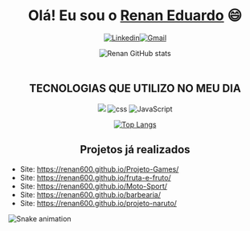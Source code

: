 
 <h1 align="center">Olá! Eu sou o <a href="(https://www.linkedin.com/in/renan-ragazon-8a3184212/" target="_blank">Renan Eduardo</a> 😄</h1>

<div align="center">

[![Linkedin](https://img.shields.io/badge/LinkedIn-0077B5?style=for-the-badge&logo=linkedin&logoColor=white)](https://www.linkedin.com/in/renan-ragazon-8a3184212/)[![Gmail](https://img.shields.io/badge/Gmail-D14836?style=for-the-badge&logo=gmail&logoColor=white)](ragazonrenan@gmail.com)

![Renan GitHub stats](https://github-readme-stats.vercel.app/api?username=renan600&show_icons=true&theme=radical)

</div>

<div align="center"><h2 style="text-transform: uppercase; padding-top: 20px;">Tecnologias que Utilizo no meu dia</h2>
    <img atl="html"  src="https://img.shields.io/badge/HTML5-E34F26?style=for-the-badge&logo=html5&logoColor=white">
    <img alt="css" src="https://img.shields.io/badge/CSS3-1572B6?style=for-the-badge&logo=css3&logoColor=white">
    <img alt="JavaScript" src="https://img.shields.io/badge/JavaScript-F7DF1E?style=for-the-badge&logo=javascript&logoColor=black">

    
</div>

<div align="center">

[![Top Langs](https://github-readme-stats.vercel.app/api/top-langs/?username=renan600&layout=compact)](https://github.com/renan600/github-readme-stats)
</div>

<div>
<h2 align="center" >Projetos já realizados</h2>

<ul>
<li>Site: <a href="https://renan600.github.io/Projeto-Games/" target="_blank">https://renan600.github.io/Projeto-Games/</a></li>
<li>Site: <a href="https://renan600.github.io/fruta-e-fruto/" target="_blank">https://renan600.github.io/fruta-e-fruto/</a></li>
<li>Site: <a href="https://renan600.github.io/Moto-Sport/" target="_blank">https://renan600.github.io/Moto-Sport/</a></li>
<li>Site: <a href="https://renan600.github.io/barbearia/" target="_blank">https://renan600.github.io/barbearia/</a></li>
<li>Site: <a href="https://renan600.github.io/projeto-naruto/" target="_blank">https://renan600.github.io/projeto-naruto/</a></li>
</ul>
</div>

<div>

  ![Snake animation](https://github.com/danielbped/danielbped/blob/output/github-contribution-grid-snake.svg)
</div>
